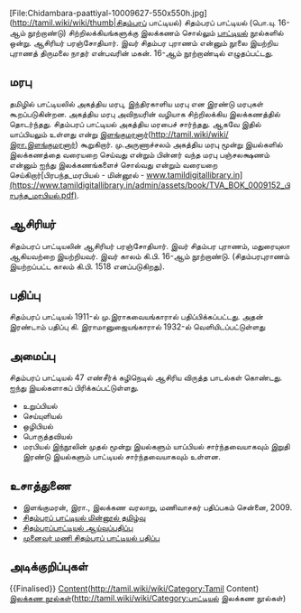 [File:Chidambara-paattiyal-10009627-550x550h.jpg](http://tamil.wiki/wiki/thumb|சிதம்பரப் பாட்டியல்)
சிதம்பரப் பாட்டியல் (பொ.யு. 16-ஆம் நூற்றாண்டு) சிற்றிலக்கியங்களுக்கு இலக்கணம் சொல்லும் [பாட்டியல்](http://tamil.wiki/wiki/பாட்டியல்) நூல்களில் ஒன்று. ஆசிரியர் பரஞ்சோதியார்.  இவர் சிதம்பர புராணம் என்னும் நூலை இயற்றிய புராணத் திருமலை நாதர் என்பவரின் மகன். 16-ஆம் நூற்றாண்டில் எழுதப்பட்டது.
## மரபு
தமிழில் பாட்டியலில் அகத்திய மரபு, இந்திரகாளிய மரபு என இரண்டு மரபுகள் கூறப்படுகின்றன. அகத்திய மரபு அவிநயரின் வழியாக சிற்றிலக்கிய இலக்கணத்தில் தொடர்ந்தது. சிதம்பரப் பாட்டியல் அகத்திய மரபைச் சார்ந்தது. ஆகவே இதில் யாப்பியலும் உள்ளது என்று [இளங்குமரனார்](இரா.)(http://tamil.wiki/wiki/இரா.இளங்குமரனார்) கூறுகிறார். மு.அருணாச்சலம் அகத்திய மரபு மூன்று இயல்களில் இலக்கணத்தை வரையறை செய்வது என்றும் பின்னர் வந்த மரபு பஞ்சலக்ஷணம் என்னும் ஐந்து இலக்கணங்களைச் சொல்வது என்றும் வரையறை செய்கிறார்<ref>[பிரபந்த_மரபியல் - மின்னூல் - www.tamildigitallibrary.in](https://www.tamildigitallibrary.in/admin/assets/book/TVA_BOK_0009152_பிரபந்த_மரபியல்.pdf)</ref>.
## ஆசிரியர்
சிதம்பரப் பாட்டியலின் ஆசிரியர் பரஞ்சோதியார். இவர் சிதம்பர புராணம், மதுரையுலா ஆகியவற்றை இயற்றியவர். இவர் காலம் கி.பி. 16-ஆம் நூற்றாண்டு. (சிதம்பரபுராணம் இயற்றப்பட்ட காலம் கி.பி. 1518 எனப்படுகிறது).
## பதிப்பு
சிதம்பரப் பாட்டியல் 1911-ல் மு.இராகவையங்காரால் பதிப்பிக்கப்பட்டது. அதன் இரண்டாம் பதிப்பு கி. இராமானுஜையங்காரால் 1932-ல் வெளியிடப்பட்டுள்ளது
## அமைப்பு
சிதம்பரப் பாட்டியல்  47 எண்சீர்க் கழிநெடில் ஆசிரிய விருத்த பாடல்கள் கொண்டது. ஐந்து இயல்களாகப் பிரிக்கப்பட்டுள்ளது. 
* உறுப்பியல்
* செய்யுளியல்
* ஒழிபியல்
* பொருத்தவியல்
* மரபியல்
இந்நூலின்  முதல் மூன்று இயல்களும் யாப்பியல் சார்ந்தவையாகவும் இறுதி இரண்டு இயல்களும் பாட்டியல் சார்ந்தவையாகவும் உள்ளன.
## உசாத்துணை
* இளங்குமரன், இரா., இலக்கண வரலாறு, மணிவாசகர் பதிப்பகம் சென்னை, 2009.
* [சிதம்பரப் பாட்டியல் மின்னூல் தமிழ்வு](https://www.tamilvu.org/ta/library-libcontnt-273141)
* [சிதம்பரப்பாட்டியல் ஆய்வுப்பதிப்பு](https://www.tamildigitallibrary.in/admin/assets/book/TVA_BOK_0008400_%E0%AE%9A%E0%AE%BF%E0%AE%A4%E0%AE%AE%E0%AF%8D%E0%AE%AA%E0%AE%B0%E0%AE%AA%E0%AF%8D_%E0%AE%AA%E0%AE%BE%E0%AE%9F%E0%AF%8D%E0%AE%9F%E0%AE%BF%E0%AE%AF%E0%AE%B2%E0%AF%8D.pdf)
* [முனைவர் மணி சிதம்பரப் பாட்டியல் பதிப்பு](http://munaivaramani.blogspot.com/2011/01/1932.html)
## அடிக்குறிப்புகள்
<references />

{{Finalised}}
[Content](Category:Tamil)(http://tamil.wiki/wiki/Category:Tamil Content)
[இலக்கண நூல்கள்](Category:பாட்டியல்)(http://tamil.wiki/wiki/Category:பாட்டியல் இலக்கண நூல்கள்)